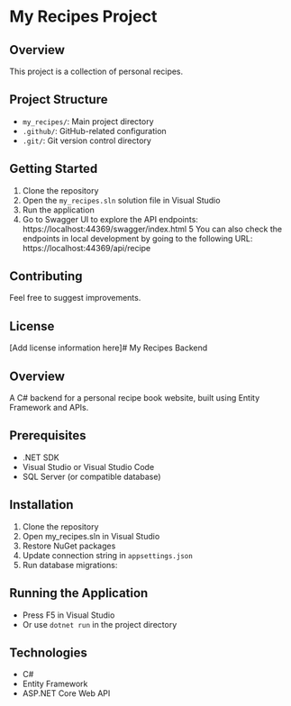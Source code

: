 # My Recipes Project

## Overview
This project is a collection of personal recipes.

## Project Structure
- `my_recipes/`: Main project directory
- `.github/`: GitHub-related configuration
- `.git/`: Git version control directory

## Getting Started
1. Clone the repository
2. Open the `my_recipes.sln` solution file in Visual Studio
3. Run the application
4. Go to Swagger UI to explore the API endpoints: https://localhost:44369/swagger/index.html
5 You can also check the endpoints in local development by going to the following URL: https://localhost:44369/api/recipe

## Contributing
Feel free to suggest improvements.

## License
[Add license information here]# My Recipes Backend

## Overview
A C# backend for a personal recipe book website, built using Entity Framework and APIs.

## Prerequisites
- .NET SDK
- Visual Studio or Visual Studio Code
- SQL Server (or compatible database)

## Installation
1. Clone the repository
2. Open my_recipes.sln in Visual Studio
3. Restore NuGet packages
4. Update connection string in `appsettings.json`
5. Run database migrations:
## Running the Application
- Press F5 in Visual Studio
- Or use `dotnet run` in the project directory

## Technologies
- C#
- Entity Framework
- ASP.NET Core Web API